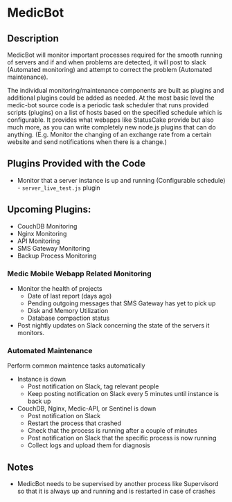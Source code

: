 # MedicBot

## Description
MedicBot will monitor important processes required for the smooth running of servers and if and when problems are detected, it will post to slack (Automated monitoring) and attempt to correct the problem (Automated maintenance).

The individual monitoring/maintenance components are built as plugins and additional plugins could be added as needed.  At the most basic level the medic-bot source code is a periodic task scheduler that runs provided scripts (plugins) on a list of hosts based on the specified schedule which is configurable.  It provides what webapps like StatusCake provide but also much more, as you can write completely new node.js plugins that can do anything. (E.g. Monitor the changing of an exchange rate from a certain website and send notifications when there is a change.)

## Plugins Provided with the Code
* Monitor that a server instance is up and running (Configurable schedule) - `server_live_test.js` plugin

## Upcoming Plugins:
* CouchDB Monitoring
* Nginx Monitoring
* API Monitoring
* SMS Gateway Monitoring
* Backup Process Monitoring

### Medic Mobile Webapp Related Monitoring
* Monitor the health of projects
  * Date of last report (days ago)
  * Pending outgoing messages that SMS Gateway has yet to pick up
  * Disk and Memory Utilization
  * Database compaction status
* Post nightly updates on Slack concerning the state of the servers it monitors.

### Automated Maintenance
Perform common maintence tasks automatically
* Instance is down
  * Post notification on Slack, tag relevant people
  * Keep posting notification on Slack every 5 minutes until instance is back up
* CouchDB, Nginx, Medic-API, or Sentinel is down
  * Post notification on Slack
  * Restart the process that crashed
  * Check that the process is running after a couple of minutes
  * Post notification on Slack that the specific process is now running
  * Collect logs and upload them for diagnosis

## Notes
* MedicBot needs to be supervised by another process like Supervisord so that it is always up and running and is restarted in case of crashes
